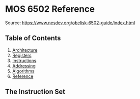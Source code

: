 MOS 6502 Reference
==================

Source: https://www.nesdev.org/obelisk-6502-guide/index.html

## Table of Contents

  1. [Architecture](https://github.com/macmade/MOS-6502-Emulator/blob/main/Reference/1-Architecture.md)
  2. [Registers](https://github.com/macmade/MOS-6502-Emulator/blob/main/Reference/2-Registers.md)
  3. [Instructions](https://github.com/macmade/MOS-6502-Emulator/blob/main/Reference/3-Instructions.md)
  4. [Addressing](https://github.com/macmade/MOS-6502-Emulator/blob/main/Reference/4-Addressing.md)
  5. [Algorithms](https://github.com/macmade/MOS-6502-Emulator/blob/main/Reference/5-Algorithms.md)
  6. [Reference](https://github.com/macmade/MOS-6502-Emulator/blob/main/Reference/6-Reference.md)

## The Instruction Set

